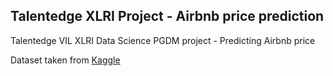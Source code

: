 ## Talentedge XLRI Project - Airbnb price prediction

Talentedge VIL XLRI Data Science PGDM project - Predicting Airbnb price

Dataset taken from [Kaggle](https://www.kaggle.com/dgomonov/new-york-city-airbnb-open-data)